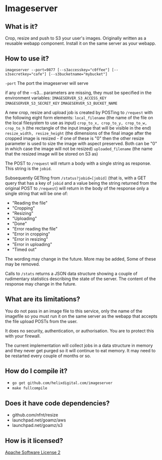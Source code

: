 Imageserver
===========


What is it?
-----------

Crop, resize and push to S3 your user's images.
Originally written as a reusable webapp component.
Install it on the same server as your webapp.

How to use it?
--------------

`imageserver --port=9877 [--s3accesskey="c0ffee"] [--s3secretkey="cafe"] [--s3bucketname="mybucket"]`

`-port` The port the imageserver will serve

if any of the --s3... parameters are missing, they must be specified in the environment variables:
`IMAGESERVER_S3_ACCESS_KEY`
`IMAGESERVER_S3_SECRET_KEY`
`IMAGESERVER_S3_BUCKET_NAME`


A new crop, resize and upload job is created by POSTing to `/request` with the following eight form elements:
`local_filename` (the name of the file on the local filesystem to use as input)
`crop_to_x, crop_to_y, crop_to_w, crop_to_h` (the rectangle of the input image that will be visible in the end)
`resize_width, resize_height` (the dimensions of the final image after the cropped image is resized - if one of these is "0" then the other resize parameter is used to size the image with aspect preserved. Both can be "0" in which case the image will not be resized)
`uploaded_filename` (the name that the resized image will be stored on S3 as)

The POST to `/request` will return a body with a single string as response. This string is the `jobid`.

Subsequently GETting from `/status?jobid=[jobid]` (that is, with a GET query that has a key of `jobid` and a value being the string returned from the original POST to `/request`) will return in the body of the response only a single string that will be one of:
* "Reading the file"
* "Cropping"
* "Resizing"
* "Uploading"
* "Done"
* "Error reading the file"
* "Error in cropping"
* "Error in resizing"
* "Error in uploading"
* "Timed out"

The wording may change in the future. More may be added, Some of these may be removed.

Calls to `/stats` returns a JSON data structure showing a couple of rudimentary statistics describing the state of the server. The content of the response may change in the future. 


What are its limitations?
-------------------------

You do not pass in an image file to this service, only the name of the imagefile so you must run it on the same server as the webapp that accepts the file upload POSTs from the user.

It does no security, authentication, or authorisation. You are to protect this with your firewall.

The current implementation will collect jobs in a data structure in memory and they never get purged so it will continue to eat memory. It may need to be restarted every couple of months or so.

How do I compile it?
--------------------

* `go get github.com/helixdigital.com/imageserver`
* `make fullcompile`

Does it have code dependencies?
-------------------------------

* github.com/nfnt/resize
* launchpad.net/goamz/aws
* launchpad.net/goamz/s3

How is it licensed?
-------------------

[Apache Software License 2](http://www.apache.org/licenses/LICENSE-2.0.html)
